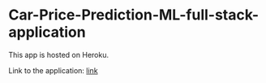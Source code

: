 # Car-Price-Prediction-ML-full-stack-application


This app is hosted on Heroku.

Link to the application: [link](https://car-price-prediction-ml-01.herokuapp.com/)
